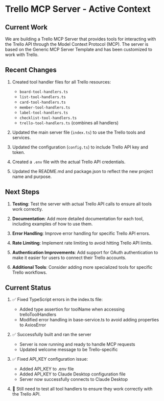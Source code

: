 # Trello MCP Server - Active Context

## Current Work

We are building a Trello MCP Server that provides tools for interacting with the Trello API through the Model Context Protocol (MCP). The server is based on the Generic MCP Server Template and has been customized to work with Trello.

## Recent Changes

1. Created tool handler files for all Trello resources:
   - `board-tool-handlers.ts`
   - `list-tool-handlers.ts`
   - `card-tool-handlers.ts`
   - `member-tool-handlers.ts`
   - `label-tool-handlers.ts`
   - `checklist-tool-handlers.ts`
   - `trello-tool-handlers.ts` (combines all handlers)

2. Updated the main server file (`index.ts`) to use the Trello tools and services.

3. Updated the configuration (`config.ts`) to include Trello API key and token.

4. Created a `.env` file with the actual Trello API credentials.

5. Updated the README.md and package.json to reflect the new project name and purpose.

## Next Steps

1. **Testing**: Test the server with actual Trello API calls to ensure all tools work correctly.

2. **Documentation**: Add more detailed documentation for each tool, including examples of how to use them.

3. **Error Handling**: Improve error handling for specific Trello API errors.

4. **Rate Limiting**: Implement rate limiting to avoid hitting Trello API limits.

5. **Authentication Improvements**: Add support for OAuth authentication to make it easier for users to connect their Trello accounts.

6. **Additional Tools**: Consider adding more specialized tools for specific Trello workflows.

## Current Status

1. ✅ Fixed TypeScript errors in the index.ts file:
   - Added type assertion for toolName when accessing trelloToolHandlers
   - Modified error handling in base-service.ts to avoid adding properties to AxiosError

2. ✅ Successfully built and ran the server
   - Server is now running and ready to handle MCP requests
   - Updated welcome message to be Trello-specific

3. ✅ Fixed API_KEY configuration issue:
   - Added API_KEY to .env file
   - Added API_KEY to Claude Desktop configuration file
   - Server now successfully connects to Claude Desktop

4. 🔄 Still need to test all tool handlers to ensure they work correctly with the Trello API.
